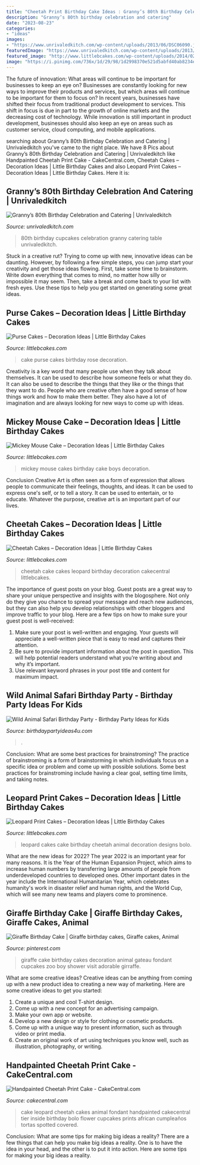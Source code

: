 ```yaml
---
title: "Cheetah Print Birthday Cake Ideas : Granny’s 80th Birthday Celebration And Catering"
description: "Granny’s 80th birthday celebration and catering"
date: "2023-08-23"
categories:
- "ideas"
images:
- "https://www.unrivaledkitch.com/wp-content/uploads/2013/06/DSC06090.jpg"
featuredImage: "https://www.unrivaledkitch.com/wp-content/uploads/2013/06/DSC06090.jpg"
featured_image: "http://www.littlebcakes.com/wp-content/uploads/2014/02/Purse-Cake-Images.jpg"
image: "https://i.pinimg.com/736x/1d/29/98/1d2998370e521d5abfd40ab8234e6897--giraffe-cake-birthday-giraffes.jpg"
---
```



The future of innovation: What areas will continue to be important for businesses to keep an eye on?
Businesses are constantly looking for new ways to improve their products and services, but which areas will continue to be important for them to focus on? In recent years, businesses have shifted their focus from traditional product development to services. This shift in focus is due in part to the growth of online markets and the decreasing cost of technology. While innovation is still important in product development, businesses should also keep an eye on areas such as customer service, cloud computing, and mobile applications.

	

		
searching about Granny’s 80th Birthday Celebration and Catering | Unrivaledkitch you've came to the right place. We have 8 Pics about Granny’s 80th Birthday Celebration and Catering | Unrivaledkitch like Handpainted Cheetah Print Cake - CakeCentral.com, Cheetah Cakes – Decoration Ideas | Little Birthday Cakes and also Leopard Print Cakes – Decoration Ideas | Little Birthday Cakes. Here it is:
		
    
## Granny’s 80th Birthday Celebration And Catering | Unrivaledkitch

<img loading=lazy src="https://www.unrivaledkitch.com/wp-content/uploads/2013/06/DSC06090.jpg" onerror="this.onerror=null;this.src='https://tse3.mm.bing.net/th?id=OIP.6UJzrtSgR97zo9vvXF1HRgHaFj&amp;pid=15.1';" alt="Granny’s 80th Birthday Celebration and Catering | Unrivaledkitch">

_Source: unrivaledkitch.com_

>80th birthday cupcakes celebration granny catering table unrivaledkitch. 

	

Stuck in a creative rut? Trying to come up with new, innovative ideas can be daunting. However, by following a few simple steps, you can jump start your creativity and get those ideas flowing. First, take some time to brainstorm. Write down everything that comes to mind, no matter how silly or impossible it may seem. Then, take a break and come back to your list with fresh eyes. Use these tips to help you get started on generating some great ideas.

    
## Purse Cakes – Decoration Ideas | Little Birthday Cakes

<img loading=lazy src="http://www.littlebcakes.com/wp-content/uploads/2014/02/Purse-Cake-Images.jpg" onerror="this.onerror=null;this.src='https://tse1.mm.bing.net/th?id=OIP.inol8CYeW5EMHimXW5Tg1QHaFh&amp;pid=15.1';" alt="Purse Cakes – Decoration Ideas | Little Birthday Cakes">

_Source: littlebcakes.com_

>cake purse cakes birthday rose decoration. 

	

Creativity is a key word that many people use when they talk about themselves. It can be used to describe how someone feels or what they do. It can also be used to describe the things that they like or the things that they want to do. People who are creative often have a good sense of how things work and how to make them better. They also have a lot of imagination and are always looking for new ways to come up with ideas.

    
## Mickey Mouse Cake – Decoration Ideas | Little Birthday Cakes

<img loading=lazy src="http://www.littlebcakes.com/wp-content/uploads/2013/08/Mickey-Mouse-Birthday-Cakes-For-Boys.jpg" onerror="this.onerror=null;this.src='https://tse2.mm.bing.net/th?id=OIP.hbV-Q4n4n7c0lAYamRJHIgHaLG&amp;pid=15.1';" alt="Mickey Mouse Cake – Decoration Ideas | Little Birthday Cakes">

_Source: littlebcakes.com_

>mickey mouse cakes birthday cake boys decoration. 

	

Conclusion
Creative Art is often seen as a form of expression that allows people to communicate their feelings, thoughts, and ideas. It can be used to express one's self, or to tell a story. It can be used to entertain, or to educate. Whatever the purpose, creative art is an important part of our lives.

    
## Cheetah Cakes – Decoration Ideas | Little Birthday Cakes

<img loading=lazy src="https://www.littlebcakes.com/wp-content/uploads/2014/02/Cheetah-Cakes-Pictures.jpg" onerror="this.onerror=null;this.src='https://tse3.mm.bing.net/th?id=OIP.5NS714f2F-Ea1bpK9q1DSAHaJ4&amp;pid=15.1';" alt="Cheetah Cakes – Decoration Ideas | Little Birthday Cakes">

_Source: littlebcakes.com_

>cheetah cake cakes leopard birthday decoration cakecentral littlebcakes. 

	

The importance of guest posts on your blog.
Guest posts are a great way to share your unique perspective and insights with the blogosphere. Not only do they give you chance to spread your message and reach new audiences, but they can also help you develop relationships with other bloggers and improve traffic to your blog. Here are a few tips on how to make sure your guest post is well-received: 
1. Make sure your post is well-written and engaging. Your guests will appreciate a well-written piece that is easy to read and captures their attention. 
2. Be sure to provide important information about the post in question. This will help potential readers understand what you’re writing about and why it’s important. 
3. Use relevant keyword phrases in your post title and content for maximum impact.

    
## Wild Animal Safari Birthday Party - Birthday Party Ideas For Kids

<img loading=lazy src="https://www.birthdaypartyideas4u.com/wp-content/uploads/2017/02/Wild-Animal-Safari-Birthday-Party-Cake-600x900.jpg" onerror="this.onerror=null;this.src='https://tse4.mm.bing.net/th?id=OIP.H5M1bjP7OwwnzKgM9AzQkQHaLH&amp;pid=15.1';" alt="Wild Animal Safari Birthday Party - Birthday Party Ideas for Kids">

_Source: birthdaypartyideas4u.com_

>. 

	

Conclusion: What are some best practices for brainstroming?
The practice of brainstroming is a form of brainstorming in which individuals focus on a specific idea or problem and come up with possible solutions. Some best practices for brainstroming include having a clear goal, setting time limits, and taking notes.

    
## Leopard Print Cakes – Decoration Ideas | Little Birthday Cakes

<img loading=lazy src="http://www.littlebcakes.com/wp-content/uploads/2014/02/Leopard-Print-Cake-Ideas.jpg" onerror="this.onerror=null;this.src='https://tse1.mm.bing.net/th?id=OIP.g_2jRshugm6qVp9RAZptXAHaJ4&amp;pid=15.1';" alt="Leopard Print Cakes – Decoration Ideas | Little Birthday Cakes">

_Source: littlebcakes.com_

>leopard cakes cake birthday cheetah animal decoration designs bolo. 

	

What are the new ideas for 2022?
The year 2022 is an important year for many reasons. It is the Year of the Human Expansion Project, which aims to increase human numbers by transferring large amounts of people from underdeveloped countries to developed ones. Other important dates in the year include the International Humanitarian Year, which celebrates humanity's work in disaster relief and human rights, and the World Cup, which will see many new teams and players come to prominence.

    
## Giraffe Birthday Cake | Giraffe Birthday Cakes, Giraffe Cakes, Animal

<img loading=lazy src="https://i.pinimg.com/736x/1d/29/98/1d2998370e521d5abfd40ab8234e6897--giraffe-cake-birthday-giraffes.jpg" onerror="this.onerror=null;this.src='https://tse3.mm.bing.net/th?id=OIP.C5PWt7tJuSUBBlrI7X0FeQHaHa&amp;pid=15.1';" alt="Giraffe Birthday Cake | Giraffe birthday cakes, Giraffe cakes, Animal">

_Source: pinterest.com_

>giraffe cake birthday cakes decoration animal gateau fondant cupcakes zoo boy shower visit adorable girraffe. 

	

What are some creative ideas?
Creative ideas can be anything from coming up with a new product idea to creating a new way of marketing. Here are some creative ideas to get you started: 
1. Create a unique and cool T-shirt design.
2. Come up with a new concept for an advertising campaign.
3. Make your own app or website.
4. Develop a new design or style for clothing or cosmetic products. 
5. Come up with a unique way to present information, such as through video or print media. 
6. Create an original work of art using techniques you know well, such as illustration, photography, or writing.

    
## Handpainted Cheetah Print Cake - CakeCentral.com

<img loading=lazy src="https://cdn001.cakecentral.com/gallery/2015/03/900_847304NxYH_handpainted-cheetah-print-cake.jpg" onerror="this.onerror=null;this.src='https://tse4.mm.bing.net/th?id=OIP.QnjRcBrPbqdWTEiYdSdBPQHaLH&amp;pid=15.1';" alt="Handpainted Cheetah Print Cake - CakeCentral.com">

_Source: cakecentral.com_

>cake leopard cheetah cakes animal fondant handpainted cakecentral tier inside birthday bolo flower cupcakes prints african cumpleaños tortas spotted covered. 

	

Conclusion: What are some tips for making big ideas a reality?
There are a few things that can help you make big ideas a reality. One is to have the idea in your head, and the other is to put it into action. Here are some tips for making your big ideas a reality.

